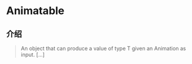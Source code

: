 # Animatable

## 介绍

> An object that can produce a value of type T given an Animation<double> as input. [...]
